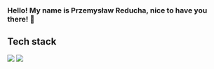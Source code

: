### Hello! My name is Przemysław Reducha, nice to have you there! 👋

## Tech stack
<img src="https://img.shields.io/badge/React-black?logo=react"/>
<img src="https://img.shields.io/badge/Redux-black?logo=redux"/>
